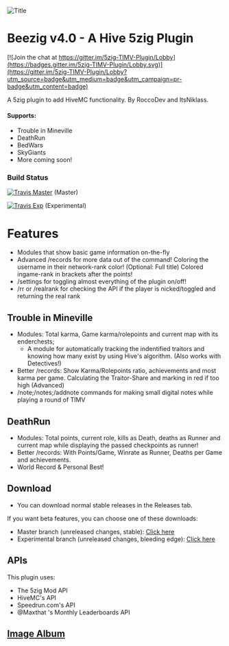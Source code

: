 
![Title](http://i.imgur.com/3rXuQls.png)

# Beezig v4.0 - A Hive 5zig Plugin

[![Join the chat at https://gitter.im/5zig-TIMV-Plugin/Lobby](https://badges.gitter.im/5zig-TIMV-Plugin/Lobby.svg)](https://gitter.im/5zig-TIMV-Plugin/Lobby?utm_source=badge&utm_medium=badge&utm_campaign=pr-badge&utm_content=badge)


A 5zig plugin to add HiveMC functionality.
By RoccoDev and ItsNiklass.

#### Supports:

* Trouble in Mineville
* DeathRun
* BedWars
* SkyGiants
* More coming soon!

### Build Status

[![Travis Master](https://travis-ci.org/RoccoDev/5zig-TIMV-Plugin.svg?branch=master)](http://travis-ci.org/RoccoDev/5zig-TIMV-Plugin) (Master)

[![Travis Exp](https://travis-ci.org/RoccoDev/5zig-TIMV-Plugin.svg?branch=experimental)](http://travis-ci.org/RoccoDev/5zig-TIMV-Plugin) (Experimental)

# Features

* Modules that show basic game information on-the-fly
* Advanced /records for more data out of the command!
	Coloring the username in their network-rank color! (Optional: Full title)
	Colored ingame-rank in brackets after the points!
* /settings for toggling almost everything of the plugin on/off!
* /rr or /realrank for checking the API if the player is nicked/toggled and returning the real rank

## Trouble in Mineville

* Modules: Total karma, Game karma/rolepoints and current map with its enderchests;
	+ A module for automatically tracking the indentified traitors and knowing how many exist by using Hive's algorithm. (Also works with Detectives!)
* Better /records: 
	Show Karma/Rolepoints ratio, achievements and most karma per game.
	Calculating the Traitor-Share and marking in red if too high (Advanced)
* /note;/notes;/addnote commands for making small digital notes while playing a round of TIMV

## DeathRun

* Modules: Total points, current role, kills as Death, deaths as Runner and current map while displaying the passed checkpoints as runner!
* Better /records: 
	With Points/Game, Winrate as Runner, Deaths per Game and achievements.
* World Record & Personal Best!

## Download

* You can download normal stable releases in the Releases tab.

If you want beta features, you can choose one of these downloads:

* Master branch (unreleased changes, stable): [Click here](https://github.com/RoccoDev/Beezig-Deploy/raw/master/master/jar/TIMVPlugin.jar)
* Experimental branch (unreleased changes, bleeding edge): [Click here](https://github.com/RoccoDev/Beezig-Deploy/raw/experimental/experimental/jar/TIMVPlugin.jar)

## APIs
This plugin uses:
* The 5zig Mod API
* HiveMC's API
* Speedrun.com's API
* @Maxthat 's Monthly Leaderboards API

## [Image Album](https://imgur.com/a/LIxhh)
